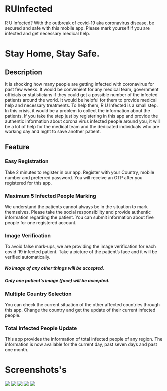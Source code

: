 # RUInfected
R U Infected? With the outbreak of covid-19 aka coronavirus disease, be secured and safe with this mobile app. Please mark yourself if you are infected and get necessary medical help.

# Stay Home, Stay Safe.

## Description
It is shocking how many people are getting infected with coronavirus for past few weeks. It would be convenient for any medical team, government officials or statisticians if they could get a possible number of the infected patients around the world. It would be helpful for them to provide medical help and necessary treatments. 
To help them, R U Infected is a small step. In this crisis, it would be a problem to collect the information about the patients. If you take the step just by registering in this app and provide the authentic information about corona virus infected people around you, it will be a lot of help for the medical team and the dedicated individuals who are working day and night to save another patient. 

## Feature
### Easy Registration
Take 2 minutes to register in our app. Register with your Country, mobile number and preferred password. You will receive an OTP after you registered for this app.  

### Maximum 5 Infected People Marking
We understand the patients cannot always be in the situation to mark themselves. Please take the social responsibility and provide authentic information regarding the patient. You can submit information about five people for one registered account.

### Image Verification
To avoid false mark-ups, we are providing the image verification for each covid-19 infected patient. Take a picture of the patient’s face and it will be verified automatically.

##### No image of any other things will be accepted.
##### Only one patient’s image (face) will be accepted.

### Multiple Country Selection
You can check the current situation of the other affected countries through this app. Change the country and get the update of their current infected people.

### Total Infected People Update
This app provides the information of total infected people of any region. The information is now available for the current day, past seven days and past one month.


# Screenshots's
![](images/img_1.png)
![](images/img_2.png)
![](images/img_3.png)
![](images/img_4.png)
![](images/img_5.png)
